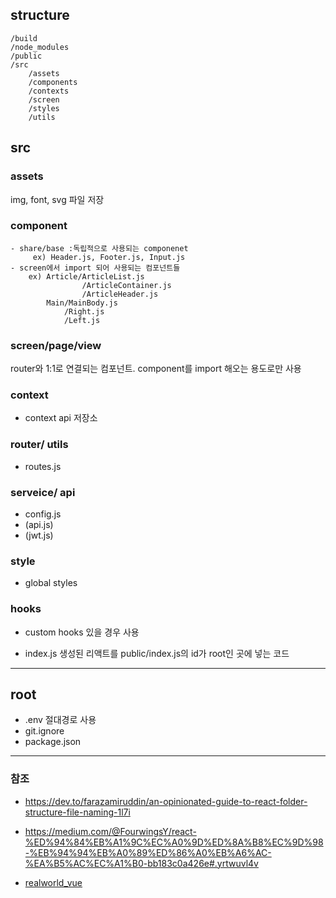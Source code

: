 ## structure

```
/build
/node_modules
/public
/src
    /assets
    /components
    /contexts
    /screen
    /styles
    /utils

```

## src

### assets

img, font, svg 파일 저장

### component

    - share/base :독립적으로 사용되는 componenet
         ex) Header.js, Footer.js, Input.js
    - screen에서 import 되어 사용되는 컴포넌트들
        ex) Article/ArticleList.js
                    /ArticleContainer.js
                    /ArticleHeader.js
            Main/MainBody.js
                /Right.js
                /Left.js

### screen/page/view

router와 1:1로 연결되는 컴포넌트.
component를 import 해오는 용도로만 사용

### context

- context api 저장소

### router/ utils

- routes.js

### serveice/ api

- config.js
- (api.js)
- (jwt.js)

### style

- global styles

### hooks

- custom hooks 있을 경우 사용

- index.js
  생성된 리액트를 public/index.js의 id가 root인 곳에 넣는 코드

---

## root

- .env
  절대경로 사용
- git.ignore
- package.json

---

### 참조

- https://dev.to/farazamiruddin/an-opinionated-guide-to-react-folder-structure-file-naming-1l7i

- https://medium.com/@FourwingsY/react-%ED%94%84%EB%A1%9C%EC%A0%9D%ED%8A%B8%EC%9D%98-%EB%94%94%EB%A0%89%ED%86%A0%EB%A6%AC-%EA%B5%AC%EC%A1%B0-bb183c0a426e#.yrtwuvl4v

- [realworld_vue](https://github.com/gothinkster/vue-realworld-example-app/tree/master/src/common)
